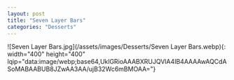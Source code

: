 ```yaml
---
layout: post
title: "Seven Layer Bars"
categories: "Desserts"
---
```

![Seven Layer Bars.jpg](/assets/images/Desserts/Seven Layer Bars.webp){: width="400" height="400" lqip="data:image/webp;base64,UklGRioAAABXRUJQVlA4IB4AAAAwAQCdASoMABAABUB8JZwAA3AA/ujB32Wc6mBMOAA="}

